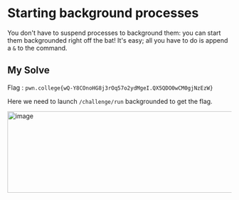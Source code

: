 # Starting background processes

You don't have to suspend processes to background them: you can start them backgrounded right off the bat! It's easy; all you have to do is append a `&` to the command.

## My Solve

Flag : `pwn.college{wQ-Y8COnoHG8j3rOq57o2ydMgeI.QX5QDO0wCM0gjNzEzW}`

Here we need to launch `/challenge/run` backgrounded to get the flag.

<img width="770" height="183" alt="image" src="https://github.com/user-attachments/assets/9d8b2742-c81d-4edd-8ebc-5d2c1dbee9dd" />
